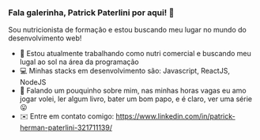 ### Fala galerinha, Patrick Paterlini por aqui! 👋

Sou nutricionista de formação e estou buscando meu lugar no mundo do desenvolvimento web!

- :apple: Estou atualmente trabalhando como nutri comercial e buscando meu lugal ao sol na área da programação
- 💻 Minhas stacks em desenvolvimento são: Javascript, ReactJS, NodeJS 
- 💬 Falando um pouquinho sobre mim, nas minhas horas vagas eu amo jogar volei, ler algum livro, bater um bom papo, e é claro, ver uma série 😛
- ✉️ Entre em contato comigo: https://www.linkedin.com/in/patrick-herman-paterlini-321711139/
